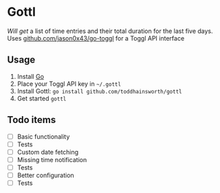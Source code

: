 # Gottl
_Will get_ a list of time entries and their total duration for the last five days.
Uses [github.com/jason0x43/go-toggl](github.com/jason0x43/go-toggl) for a Toggl API interface

## Usage
1. Install [Go](https://golang.org/dl/)
1. Place your Toggl API key in `~/.gottl`
1. Install Gottl: `go install github.com/toddhainsworth/gottl`
1. Get started `gottl`

## Todo items
- [ ] Basic functionality
- [ ] Tests
- [ ] Custom date fetching
- [ ] Missing time notification
- [ ] Tests
- [ ] Better configuration
- [ ] Tests
